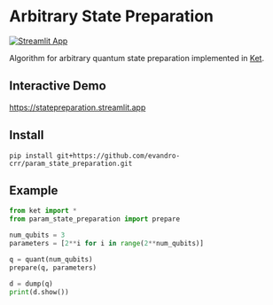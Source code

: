 # Arbitrary State Preparation

[![Streamlit App](https://static.streamlit.io/badges/streamlit_badge_black_white.svg)](https://statepreparation.streamlit.app)

Algorithm for arbitrary quantum state preparation implemented in [Ket](https://quantumket.org).

## Interactive Demo

<https://statepreparation.streamlit.app>

## Install

```shell
pip install git+https://github.com/evandro-crr/param_state_preparation.git
```

## Example

```py
from ket import *
from param_state_preparation import prepare

num_qubits = 3
parameters = [2**i for i in range(2**num_qubits)]

q = quant(num_qubits)
prepare(q, parameters)

d = dump(q)
print(d.show())
```
